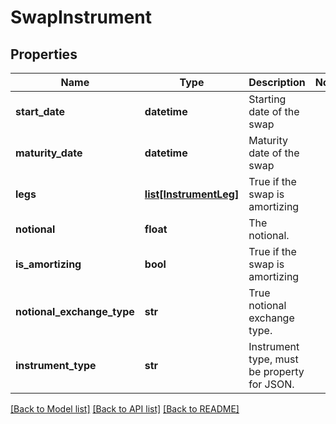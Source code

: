 # SwapInstrument

## Properties
Name | Type | Description | Notes
------------ | ------------- | ------------- | -------------
**start_date** | **datetime** | Starting date of the swap | 
**maturity_date** | **datetime** | Maturity date of the swap | 
**legs** | [**list[InstrumentLeg]**](InstrumentLeg.md) | True if the swap is amortizing | 
**notional** | **float** | The notional. | 
**is_amortizing** | **bool** | True if the swap is amortizing | 
**notional_exchange_type** | **str** | True notional exchange type. | 
**instrument_type** | **str** | Instrument type, must be property for JSON. | 

[[Back to Model list]](../README.md#documentation-for-models) [[Back to API list]](../README.md#documentation-for-api-endpoints) [[Back to README]](../README.md)


